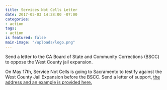 ```yaml
---
title: Services Not Cells Letter
date: 2017-05-03 14:28:00 -07:00
categories:
- action
tags:
- action
is featured: false
main-image: "/uploads/logo.png"
---
```


Send a letter to the CA Board of State and Community Corrections (BSCC) to oppose the West County jail expansion. 

On May 17th, Service Not Cells is going to Sacramento to testify against the West County Jail Expansion before the BSCC. Send a letter of support, [the address and an example is provided here.](http://www.servicesnotcells.com/send_a_letter)